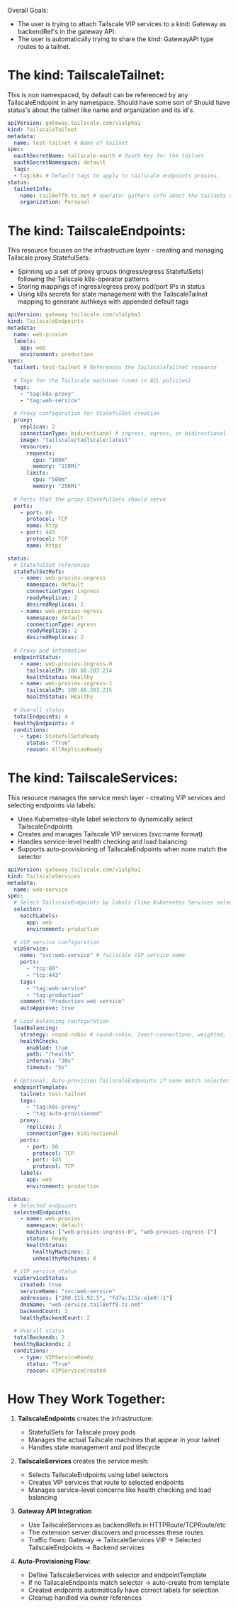 Overall Goals: 
- The user is trying to attach Tailscale VIP services to a kind: Gateway as backendRef's in the gateway API.
- The user is automatically trying to share the kind: GatewayAPI type routes to a tailnet.

# The kind: TailscaleTailnet:
This is non namespaced, by default can be referenced by any TailscaleEndpoint in any namespace. Should have some sort of 
Should have status's about the tailnet like name and organization and its id's.
``` yaml
apiVersion: gateway.tailscale.com/v1alpha1
kind: TailscaleTailnet
metadata:
  name: test-tailnet # Name of tailnet 
spec:
  oauthSecretName: tailscale-oauth # Oauth Key for the tailnet
  oauthSecretNamespace: default
  tags:
  - tag:k8s # Default tags to apply to tailscale endpoints proxies.
status:
  tailnetInfo:
    name: tail8eff9.ts.net # operator gathers info about the tailnets oauth key 
    organization: Personal

```

# The kind: TailscaleEndpoints:
This resource focuses on the infrastructure layer - creating and managing Tailscale proxy StatefulSets:
- Spinning up a set of proxy groups (ingress/egress StatefulSets) following the Tailscale k8s-operator patterns
- Storing mappings of ingress/egress proxy pod/port IPs in status
- Using k8s secrets for state management with the TailscaleTailnet mapping to generate authkeys with appended default tags

``` yaml
apiVersion: gateway.tailscale.com/v1alpha1
kind: TailscaleEndpoints
metadata:
  name: web-proxies
  labels:
    app: web
    environment: production
spec:
  tailnet: test-tailnet # References the TailscaleTailnet resource
  
  # Tags for the Tailscale machines (used in ACL policies)
  tags:
    - "tag:k8s-proxy"
    - "tag:web-service"
  
  # Proxy configuration for StatefulSet creation
  proxy:
    replicas: 2
    connectionType: bidirectional # ingress, egress, or bidirectional
    image: "tailscale/tailscale:latest"
    resources:
      requests:
        cpu: "100m"
        memory: "128Mi"
      limits:
        cpu: "500m"
        memory: "256Mi"
    
  # Ports that the proxy StatefulSets should serve
  ports:
    - port: 80
      protocol: TCP
      name: http
    - port: 443
      protocol: TCP
      name: https

status:
  # StatefulSet references
  statefulSetRefs:
    - name: web-proxies-ingress
      namespace: default
      connectionType: ingress
      readyReplicas: 2
      desiredReplicas: 2
    - name: web-proxies-egress
      namespace: default
      connectionType: egress
      readyReplicas: 2
      desiredReplicas: 2
  
  # Proxy pod information
  endpointStatus:
    - name: web-proxies-ingress-0
      tailscaleIP: 100.68.203.214
      healthStatus: Healthy
    - name: web-proxies-ingress-1
      tailscaleIP: 100.68.203.215
      healthStatus: Healthy
  
  # Overall status
  totalEndpoints: 4
  healthyEndpoints: 4
  conditions:
    - type: StatefulSetsReady
      status: "True"
      reason: AllReplicasReady
```

# The kind: TailscaleServices:
This resource manages the service mesh layer - creating VIP services and selecting endpoints via labels:
- Uses Kubernetes-style label selectors to dynamically select TailscaleEndpoints
- Creates and manages Tailscale VIP services (svc:name format)
- Handles service-level health checking and load balancing
- Supports auto-provisioning of TailscaleEndpoints when none match the selector

``` yaml
apiVersion: gateway.tailscale.com/v1alpha1
kind: TailscaleServices
metadata:
  name: web-service
spec:
  # Select TailscaleEndpoints by labels (like Kubernetes Services select Pods)
  selector:
    matchLabels:
      app: web
      environment: production
  
  # VIP service configuration
  vipService:
    name: "svc:web-service" # Tailscale VIP service name
    ports:
      - "tcp:80"
      - "tcp:443"
    tags:
      - "tag:web-service"
      - "tag:production"
    comment: "Production web service"
    autoApprove: true
    
  # Load balancing configuration
  loadBalancing:
    strategy: round-robin # round-robin, least-connections, weighted, failover
    healthCheck:
      enabled: true
      path: "/health"
      interval: "30s"
      timeout: "5s"
  
  # Optional: Auto-provision TailscaleEndpoints if none match selector
  endpointTemplate:
    tailnet: test-tailnet
    tags:
      - "tag:k8s-proxy"
      - "tag:auto-provisioned"
    proxy:
      replicas: 3
      connectionType: bidirectional
    ports:
      - port: 80
        protocol: TCP
      - port: 443
        protocol: TCP
    labels:
      app: web
      environment: production

status:
  # Selected endpoints
  selectedEndpoints:
    - name: web-proxies
      namespace: default
      machines: ["web-proxies-ingress-0", "web-proxies-ingress-1"]
      status: Ready
      healthStatus:
        healthyMachines: 2
        unhealthyMachines: 0
  
  # VIP service status
  vipServiceStatus:
    created: true
    serviceName: "svc:web-service"
    addresses: ["100.115.92.5", "fd7a:115c:a1e0::1"]
    dnsName: "web-service.tail8eff9.ts.net"
    backendCount: 2
    healthyBackendCount: 2
  
  # Overall status
  totalBackends: 2
  healthyBackends: 2
  conditions:
    - type: VIPServiceReady
      status: "True"
      reason: VIPServiceCreated
```

# How They Work Together:

1. **TailscaleEndpoints** creates the infrastructure:
   - StatefulSets for Tailscale proxy pods
   - Manages the actual Tailscale machines that appear in your tailnet
   - Handles state management and pod lifecycle

2. **TailscaleServices** creates the service mesh:
   - Selects TailscaleEndpoints using label selectors
   - Creates VIP services that route to selected endpoints
   - Manages service-level concerns like health checking and load balancing

3. **Gateway API Integration**:
   - Use TailscaleServices as backendRefs in HTTPRoute/TCPRoute/etc
   - The extension server discovers and processes these routes
   - Traffic flows: Gateway → TailscaleServices VIP → Selected TailscaleEndpoints → Backend services

4. **Auto-Provisioning Flow**:
   - Define TailscaleServices with selector and endpointTemplate
   - If no TailscaleEndpoints match selector → auto-create from template
   - Created endpoints automatically have correct labels for selection
   - Cleanup handled via owner references